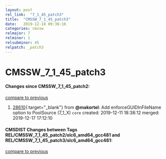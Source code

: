 ```yaml
---
layout: post
rel_link:  "7_1_45_patch3"
title:  "CMSSW_7_1_45_patch3"
date:   2019-12-18 09:36:16
categories: cmssw
relmajor: 7
relminor: 1
relsubminor: 45
relpatch: _patch3
---
```


# CMSSW_7_1_45_patch3
#### Changes since CMSSW_7_1_45_patch2:
[compare to previous](https://github.com/cms-sw/cmssw/compare/CMSSW_7_1_45_patch2...CMSSW_7_1_45_patch3)



1. [28610](http://github.com/cms-sw/cmssw/pull/28610){:target="_blank"}  from **@makortel**: Add enforceGUIDInFileName option to PoolSource (7_1_X) `core`  created: 2019-12-11 18:38:12 merged: 2019-12-17 17:12:10



#### CMSDIST Changes between Tags REL/CMSSW_7_1_45_patch2/slc6_amd64_gcc481 and REL/CMSSW_7_1_45_patch3/slc6_amd64_gcc481:
[compare to previous](https://github.com/cms-sw/cmsdist/compare/REL/CMSSW_7_1_45_patch2/slc6_amd64_gcc481...REL/CMSSW_7_1_45_patch3/slc6_amd64_gcc481)


